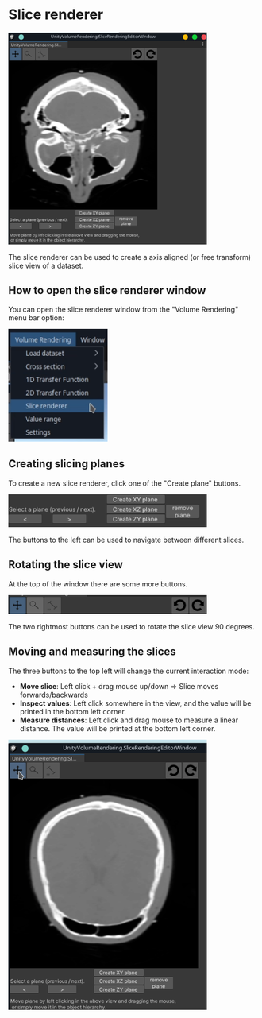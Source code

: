 # Slice renderer

<img src="slice-renderer.png" width="400px">

The slice renderer can be used to create a axis aligned (or free transform) slice view of a dataset.

## How to open the slice renderer window

You can open the slice renderer window from the "Volume Rendering" menu bar option:

<img src="menubar-slice-renderer.png" width="200px">

## Creating slicing planes

To create a new slice renderer, click one of the "Create plane" buttons.

<img src="options.png" width="400px">

The buttons to the left can be used to navigate between different slices.

## Rotating the slice view

At the top of the window there are some more buttons.

<img src="top-options.png" width="400px">

The two rightmost buttons can be used to rotate the slice view 90 degrees.

## Moving and measuring the slices

The three buttons to the top left will change the current interaction mode:
- **Move slice**: Left click + drag mouse up/down => Slice moves forwards/backwards
- **Inspect values**: Left click somewhere in the view, and the value will be printed in the bottom left corner.
- **Measure distances**: Left click and drag mouse to measure a linear distance. The value will be printed at the bottom left corner.

<img src="interaction-modes.gif" width="400px">
